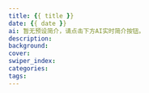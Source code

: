 ```yaml
---
title: {{ title }}
date: {{ date }}
ai: 暂无预设简介，请点击下方AI实时简介按钮。
description:
background:
cover:
swiper_index:
categories:
tags:
---
```

